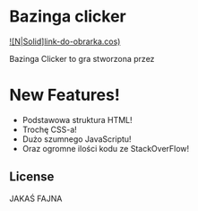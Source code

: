 # Bazinga clicker

[![N|Solid]link-do-obrarka.cos)](https://github.com/debile1TP/bazinga-clicker)


Bazinga Clicker to gra stworzona przez

# New Features!

  - Podstawowa struktura HTML!
  - Trochę CSS-a!
  - Dużo szumnego JavaScriptu!
  - Oraz ogromne ilości kodu ze StackOverFlow!


License
----

JAKAŚ FAJNA
